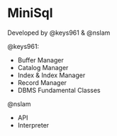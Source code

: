 # MiniSql

Developed by @keys961 & @nslam

@keys961:
  - Buffer Manager
  - Catalog Manager
  - Index & Index Manager
  - Record Manager
  - DBMS Fundamental Classes

@nslam
  - API
  - Interpreter
